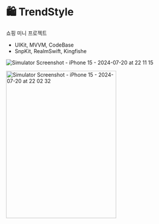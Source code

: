# 🛍️ TrendStyle
쇼핑 미니 프로젝트

- UIKit, MVVM, CodeBase
-  SnpKit, RealmSwift, Kingfishe

  
![Simulator Screenshot - iPhone 15 - 2024-07-20 at 22 11 15](https://github.com/user-attachments/assets/948aa887-a3ae-4b84-b850-fc2ee25ed7df)

<img src="https://github.com/user-attachments/assets/b6d72779-bb58-4bd1-8bb9-4a57148428fa" alt="Simulator Screenshot - iPhone 15 - 2024-07-20 at 22 02 32" width="300" height="400"/>

